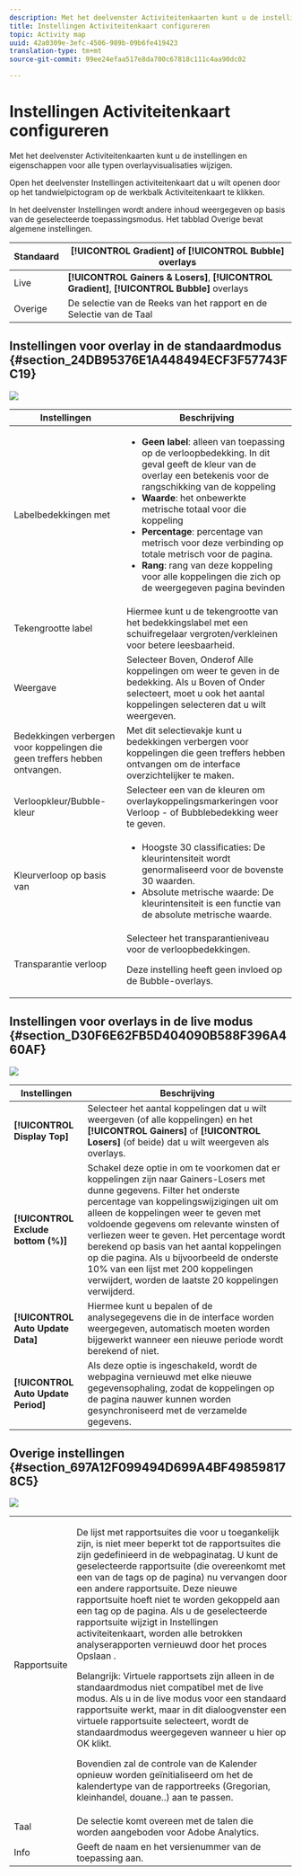 ```yaml
---
description: Met het deelvenster Activiteitenkaarten kunt u de instellingen en eigenschappen voor alle typen overlayvisualisaties wijzigen.
title: Instellingen Activiteitenkaart configureren
topic: Activity map
uuid: 42a0309e-3efc-4506-989b-09b6fe419423
translation-type: tm+mt
source-git-commit: 99ee24efaa517e8da700c67818c111c4aa90dc02

---
```



# Instellingen Activiteitenkaart configureren

Met het deelvenster Activiteitenkaarten kunt u de instellingen en eigenschappen voor alle typen overlayvisualisaties wijzigen.

Open het deelvenster Instellingen activiteitenkaart dat u wilt openen door op het tandwielpictogram op de werkbalk Activiteitenkaart te klikken.

In het deelvenster Instellingen wordt andere inhoud weergegeven op basis van de geselecteerde toepassingsmodus. Het tabblad Overige bevat algemene instellingen.

| Standaard | **[!UICONTROL Gradient]** of **[!UICONTROL Bubble]** overlays |
|---|---|
| Live | **[!UICONTROL Gainers & Losers]**, **[!UICONTROL Gradient]**, **[!UICONTROL Bubble]** overlays |
| Overige | De selectie van de Reeks van het rapport en de Selectie van de Taal |

## Instellingen voor overlay in de standaardmodus {#section_24DB95376E1A448494ECF3F57743FC19}

![](assets/settings_standard.png)

<table id="table_0244107DE6D142F2A1DA4882E0ED9826"> 
 <thead> 
  <tr> 
   <th colname="col2" class="entry"> Instellingen </th> 
   <th colname="col3" class="entry"> Beschrijving </th> 
  </tr> 
 </thead>
 <tbody> 
  <tr> 
   <td colname="col2"> <span class="uicontrol"> Labelbedekkingen met</span> </td> 
   <td colname="col3"> 
    <ul id="ul_13AD02789F2D4904A35215A8FA230F3E"> 
     <li id="li_8DB71636D2074C69B0D94D3FB0CAFE28"> <b>Geen label</b>: alleen van toepassing op de verloopbedekking. In dit geval geeft de kleur van de overlay een betekenis voor de rangschikking van de koppeling </li> 
     <li id="li_39C98D7EA9514C1D8731B9D21C0E73A6"> <b>Waarde</b>: het onbewerkte metrische totaal voor die koppeling </li> 
     <li id="li_A5F583E45BCD4F2399398F9DCC7FE382"> <b>Percentage</b>: percentage van metrisch voor deze verbinding op totale metrisch voor de pagina. </li> 
     <li id="li_E4BF7D3B863E4B6C8E737CF29ADA9D67"> <b>Rang</b>: rang van deze koppeling voor alle koppelingen die zich op de weergegeven pagina bevinden </li> 
    </ul> </td> 
  </tr> 
  <tr> 
   <td colname="col2"> <span class="uicontrol"> Tekengrootte label</span> </td> 
   <td colname="col3"> Hiermee kunt u de tekengrootte van het bedekkingslabel met een schuifregelaar vergroten/verkleinen voor betere leesbaarheid. </td> 
  </tr> 
  <tr> 
   <td colname="col2"> <span class="uicontrol"> Weergave</span> </td> 
   <td colname="col3">Selecteer <span class="uicontrol"> Boven</span>, <span class="uicontrol"> Onder</span>of <span class="uicontrol"> Alle koppelingen</span> om weer te geven in de bedekking. Als u Boven of Onder selecteert, moet u ook het aantal koppelingen selecteren dat u wilt weergeven. </td> 
  </tr> 
  <tr> 
   <td colname="col2"> <span class="uicontrol"> Bedekkingen verbergen voor koppelingen die geen treffers hebben ontvangen.</span> </td> 
   <td colname="col3"> Met dit selectievakje kunt u bedekkingen verbergen voor koppelingen die geen treffers hebben ontvangen om de interface overzichtelijker te maken. </td> 
  </tr> 
  <tr> 
   <td colname="col2"> <span class="uicontrol"> Verloopkleur/Bubble-kleur</span> </td> 
   <td colname="col3">Selecteer een van de kleuren om overlaykoppelingsmarkeringen voor <span class="uicontrol"> Verloop</span> - of <span class="uicontrol"> Bubblebedekking</span> weer te geven. </td> 
  </tr> 
  <tr> 
   <td colname="col2"> <span class="uicontrol"> Kleurverloop op basis van</span> </td> 
   <td colname="col3"> 
    <ul id="ul_1B5C2A44A9EB465D8B8E9AD91AF79D69"> 
     <li id="li_C983CB68B90B492BB0774254292B5961"> <span class="uicontrol"> Hoogste 30 classificaties</span>: De kleurintensiteit wordt genormaliseerd voor de bovenste 30 waarden. </li> 
     <li id="li_1E83431C8C734AB0BC82B5A66AED1189"> <span class="uicontrol"> Absolute metrische waarde</span>: De kleurintensiteit is een functie van de absolute metrische waarde. </li> 
    </ul> </td> 
  </tr> 
  <tr> 
   <td colname="col2"> <span class="uicontrol"> Transparantie verloop</span> </td> 
   <td colname="col3">Selecteer het transparantieniveau voor de verloopbedekkingen. <p>Deze instelling heeft geen invloed op de Bubble-overlays. </p> </td> 
  </tr> 
 </tbody> 
</table>

## Instellingen voor overlays in de live modus {#section_D30F6E62FB5D404090B588F396A460AF}

![](assets/settings_live.png)

| Instellingen | Beschrijving |
|---|---|
| **[!UICONTROL Display Top]** | Selecteer het aantal koppelingen dat u wilt weergeven (of alle koppelingen) en het **[!UICONTROL Gainers]** of **[!UICONTROL Losers]** (of beide) dat u wilt weergeven als overlays. |
| **[!UICONTROL Exclude bottom (%)]** | Schakel deze optie in om te voorkomen dat er koppelingen zijn naar Gainers-Losers met dunne gegevens. Filter het onderste percentage van koppelingswijzigingen uit om alleen de koppelingen weer te geven met voldoende gegevens om relevante winsten of verliezen weer te geven. Het percentage wordt berekend op basis van het aantal koppelingen op die pagina. Als u bijvoorbeeld de onderste 10% van een lijst met 200 koppelingen verwijdert, worden de laatste 20 koppelingen verwijderd. |
| **[!UICONTROL Auto Update Data]** | Hiermee kunt u bepalen of de analysegegevens die in de interface worden weergegeven, automatisch moeten worden bijgewerkt wanneer een nieuwe periode wordt berekend of niet. |
| **[!UICONTROL Auto Update Period]** | Als deze optie is ingeschakeld, wordt de webpagina vernieuwd met elke nieuwe gegevensophaling, zodat de koppelingen op de pagina nauwer kunnen worden gesynchroniseerd met de verzamelde gegevens. |

## Overige instellingen {#section_697A12F099494D699A4BF498598178C5}

![](assets/settings_other.png)

<table id="table_0F560236F8844FA0928CBB9C50D5ABEF"> 
 <tbody> 
  <tr> 
   <td colname="col1"> Rapportsuite </td> 
   <td colname="col2"> <p>De lijst met rapportsuites die voor u toegankelijk zijn, is niet meer beperkt tot de rapportsuites die zijn gedefinieerd in de webpaginatag. U kunt de geselecteerde rapportsuite (die overeenkomt met een van de tags op de pagina) nu vervangen door een andere rapportsuite. Deze nieuwe rapportsuite hoeft niet te worden gekoppeld aan een tag op de pagina. Als u de geselecteerde rapportsuite wijzigt in Instellingen activiteitenkaart, worden alle betrokken analyserapporten vernieuwd door het proces <span class="uicontrol"> Opslaan</span> . </p> <p> <p>Belangrijk: Virtuele rapportsets zijn alleen in de standaardmodus niet compatibel met de live modus. Als u in de live modus voor een standaard rapportsuite werkt, maar in dit dialoogvenster een virtuele rapportsuite selecteert, wordt de standaardmodus weergegeven wanneer u hier op <span class="uicontrol"> OK</span> klikt. </p> </p> <p>Bovendien zal de controle van de Kalender opnieuw worden geïnitialiseerd om het de kalendertype van de rapportreeks (Gregorian, kleinhandel, douane..) aan te passen. </p> </td> 
  </tr> 
  <tr> 
   <td colname="col1"> Taal </td> 
   <td colname="col2"> De selectie komt overeen met de talen die worden aangeboden voor Adobe Analytics. </td> 
  </tr> 
  <tr> 
   <td colname="col1"> Info </td> 
   <td colname="col2"> Geeft de naam en het versienummer van de toepassing aan. </td> 
  </tr> 
 </tbody> 
</table>

